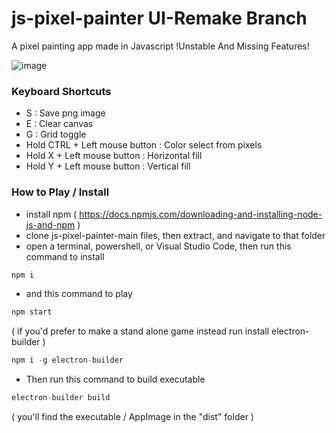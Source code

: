 # js-pixel-painter UI-Remake Branch
A pixel painting app made in Javascript !Unstable And Missing Features!

![image](https://user-images.githubusercontent.com/11281480/131564345-0a6edf94-cba1-4af6-af1e-6e6e6071de87.png)

### Keyboard Shortcuts
* S : Save png image
* E : Clear canvas
* G : Grid toggle
* Hold CTRL + Left mouse button : Color select from pixels
* Hold X + Left mouse button : Horizontal fill
* Hold Y + Left mouse button : Vertical fill

### How to Play / Install
* install npm ( https://docs.npmjs.com/downloading-and-installing-node-js-and-npm )
* clone js-pixel-painter-main files, then extract, and navigate to that folder
* open a terminal, powershell, or Visual Studio Code, then run this command to install

```js
npm i
```
* and this command to play

```js
npm start
```

( if you'd prefer to make a stand alone game instead run install electron-builder )

```js
npm i -g electron-builder
```

* Then run this command to build executable

```js
electron-builder build
```

( you'll find the executable / AppImage in the "dist" folder )

